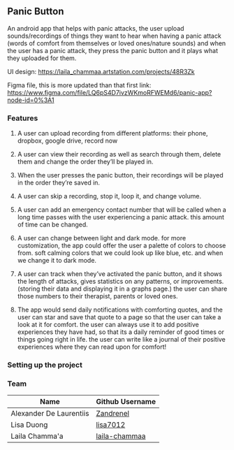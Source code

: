 ## Panic Button
An android app that helps with panic attacks, the user upload sounds/recordings of things they want to hear when having a panic attack (words of comfort from themselves or loved ones/nature sounds) and when the user has a panic attack, they press the panic button and it plays what they uploaded for them.

UI design: https://laila_chammaa.artstation.com/projects/48R3Zk

Figma file, this is more updated than that first link:
https://www.figma.com/file/LQ6pS4D7ivzWKmoRFWEMd6/panic-app?node-id=0%3A1


### Features

1. A user can upload recording from different platforms:
their phone,
dropbox,
google drive,
record now

2. A user can view their recording as well as search through them, delete them and change the order they’ll be played in.

3. When the user presses the panic button, their recordings will be played in the order they’re saved in.

4. A user can skip a recording, stop it, loop it, and change volume.

5. A user can add an emergency contact number that will be called when a long time passes with the user experiencing a panic attack. this amount of time can be changed.

6. A user can change between light and dark mode. for more customization, the app could offer the user a palette of colors to choose from. soft calming colors that we could look up like blue, etc. and when we change it to dark mode.

7. A user can track when they’ve activated the panic button, and it shows the length of attacks, gives statistics on any patterns, or improvements. (storing their data and displaying it in a graphs page.) the user can share those numbers to their therapist, parents or loved ones.

8. The app would send daily notifications with comforting quotes, and the user can star and save that quote to a page so that the user can take a look at it for comfort. the user can always use it to add positive experiences they have had, so that its a daily reminder of good times or things going right in life. the user can write like a journal of their positive experiences where they can read upon for comfort!


### Setting up the project

### Team

| Name | Github Username |
|---|---|
| Alexander De Laurentiis | [Zandrenel](https://github.com/Zandrenel) |
| Lisa Duong | [lisa7012](https://github.com/lisa7012) |
| Laila Chamma'a | [laila-chammaa](https://github.com/laila-chammaa) |
